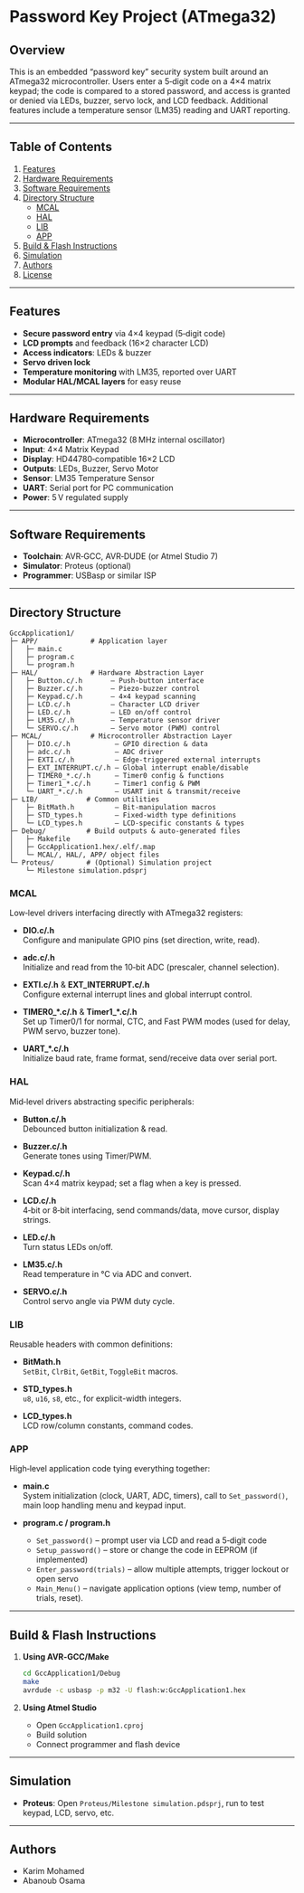 # Password Key Project (ATmega32)

## Overview

This is an embedded “password key” security system built around an ATmega32 microcontroller. Users enter a 5‑digit code on a 4×4 matrix keypad; the code is compared to a stored password, and access is granted or denied via LEDs, buzzer, servo lock, and LCD feedback. Additional features include a temperature sensor (LM35) reading and UART reporting.

---

## Table of Contents

1. [Features](#features)  
2. [Hardware Requirements](#hardware-requirements)  
3. [Software Requirements](#software-requirements)  
4. [Directory Structure](#directory-structure)  
   - [MCAL](#mcal)  
   - [HAL](#hal)  
   - [LIB](#lib)  
   - [APP](#app)  
5. [Build & Flash Instructions](#build--flash-instructions)  
6. [Simulation](#simulation)  
7. [Authors](#authors)  
8. [License](#license)  

---

## Features

- **Secure password entry** via 4×4 keypad (5‑digit code)  
- **LCD prompts** and feedback (16×2 character LCD)  
- **Access indicators**: LEDs & buzzer  
- **Servo driven lock**  
- **Temperature monitoring** with LM35, reported over UART  
- **Modular HAL/M­CAL layers** for easy reuse  

---

## Hardware Requirements

- **Microcontroller**: ATmega32 (8 MHz internal oscillator)  
- **Input**: 4×4 Matrix Keypad  
- **Display**: HD44780‑compatible 16×2 LCD  
- **Outputs**: LEDs, Buzzer, Servo Motor  
- **Sensor**: LM35 Temperature Sensor  
- **UART**: Serial port for PC communication  
- **Power**: 5 V regulated supply  

---

## Software Requirements

- **Toolchain**: AVR‑GCC, AVR‑DUDE (or Atmel Studio 7)  
- **Simulator**: Proteus (optional)  
- **Programmer**: USBasp or similar ISP  

---

## Directory Structure

```
GccApplication1/
├─ APP/             # Application layer
│   ├─ main.c  
│   ├─ program.c  
│   └─ program.h  
├─ HAL/             # Hardware Abstraction Layer
│   ├─ Button.c/.h       – Push‑button interface  
│   ├─ Buzzer.c/.h       – Piezo‑buzzer control  
│   ├─ Keypad.c/.h       – 4×4 keypad scanning  
│   ├─ LCD.c/.h          – Character LCD driver  
│   ├─ LED.c/.h          – LED on/off control  
│   ├─ LM35.c/.h         – Temperature sensor driver  
│   └─ SERVO.c/.h        – Servo motor (PWM) control  
├─ MCAL/            # Microcontroller Abstraction Layer
│   ├─ DIO.c/.h           – GPIO direction & data  
│   ├─ adc.c/.h           – ADC driver  
│   ├─ EXTI.c/.h          – Edge‑triggered external interrupts  
│   ├─ EXT_INTERRUPT.c/.h – Global interrupt enable/disable  
│   ├─ TIMER0_*.c/.h      – Timer0 config & functions  
│   ├─ Timer1_*.c/.h      – Timer1 config & PWM  
│   └─ UART_*.c/.h        – USART init & transmit/receive  
├─ LIB/            # Common utilities
│   ├─ BitMath.h          – Bit‑manipulation macros  
│   ├─ STD_types.h        – Fixed‑width type definitions  
│   └─ LCD_types.h        – LCD-specific constants & types  
├─ Debug/          # Build outputs & auto‐generated files
│   ├─ Makefile  
│   ├─ GccApplication1.hex/.elf/.map  
│   └─ MCAL/, HAL/, APP/ object files  
└─ Proteus/        # (Optional) Simulation project  
    └─ Milestone simulation.pdsprj  
```

### MCAL

Low‐level drivers interfacing directly with ATmega32 registers:

- **DIO.c/.h**  
  Configure and manipulate GPIO pins (set direction, write, read).  

- **adc.c/.h**  
  Initialize and read from the 10‑bit ADC (prescaler, channel selection).  

- **EXTI.c/.h** & **EXT_INTERRUPT.c/.h**  
  Configure external interrupt lines and global interrupt control.  

- **TIMER0_*.c/.h** & **Timer1_*.c/.h**  
  Set up Timer0/1 for normal, CTC, and Fast PWM modes (used for delay, PWM servo, buzzer tone).  

- **UART_*.c/.h**  
  Initialize baud rate, frame format, send/receive data over serial port.  

### HAL

Mid‐level drivers abstracting specific peripherals:

- **Button.c/.h**  
  Debounced button initialization & read.  

- **Buzzer.c/.h**  
  Generate tones using Timer/PWM.  

- **Keypad.c/.h**  
  Scan 4×4 matrix keypad; set a flag when a key is pressed.  

- **LCD.c/.h**  
  4‑bit or 8‑bit interfacing, send commands/data, move cursor, display strings.  

- **LED.c/.h**  
  Turn status LEDs on/off.  

- **LM35.c/.h**  
  Read temperature in °C via ADC and convert.  

- **SERVO.c/.h**  
  Control servo angle via PWM duty cycle.  

### LIB

Reusable headers with common definitions:

- **BitMath.h**  
  `SetBit`, `ClrBit`, `GetBit`, `ToggleBit` macros.  

- **STD_types.h**  
  `u8`, `u16`, `s8`, etc., for explicit-width integers.  

- **LCD_types.h**  
  LCD row/column constants, command codes.  

### APP

High‐level application code tying everything together:

- **main.c**  
  System initialization (clock, UART, ADC, timers), call to `Set_password()`, main loop handling menu and keypad input.  

- **program.c / program.h**  
  - `Set_password()` – prompt user via LCD and read a 5‑digit code  
  - `Setup_password()` – store or change the code in EEPROM (if implemented)  
  - `Enter_password(trials)` – allow multiple attempts, trigger lockout or open servo  
  - `Main_Menu()` – navigate application options (view temp, number of trials, reset).  

---

## Build & Flash Instructions

1. **Using AVR‑GCC/Make**  
   ```bash
   cd GccApplication1/Debug
   make
   avrdude -c usbasp -p m32 -U flash:w:GccApplication1.hex
   ```

2. **Using Atmel Studio**  
   - Open `GccApplication1.cproj`  
   - Build solution  
   - Connect programmer and flash device  

---

## Simulation

- **Proteus**: Open `Proteus/Milestone simulation.pdsprj`, run to test keypad, LCD, servo, etc.

---

## Authors

- Karim Mohamed  
- Abanoub Osama  

